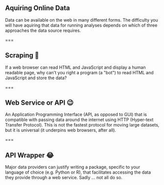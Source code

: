 ---
---

## Aquiring Online Data

Data can be available on the web in many different forms. The difficulty you
will have aquiring that data for running analyses depends on which of three
approaches the data source requires.

===

## Scraping 🙁

If a web browser can read HTML and JavaScript and display a human readable page,
why can't you right a program (a "bot") to read HTML and JavaScript and store the
data?

===

## Web Service or API 😉

An Application Programming Interface (API, as opposed to GUI) that is compatible
with passing data around the internet using HTTP (Hyper-text Transfer Protocol).
This is not the fastest protocol for moving large datasets, but it is universal
(it underpins web browsers, after all).

===

## API Wrapper 😂

Major data providers can justify writing a package, specific to your
language of choice (e.g. Python or R), that facilitates accessing the
data they provide through a web service. Sadly ... not all do so.